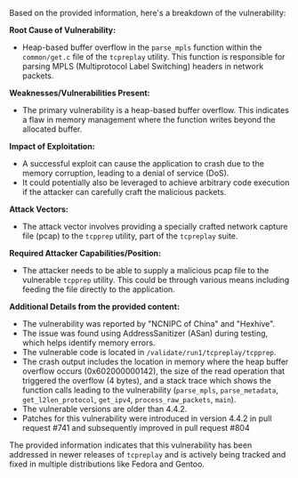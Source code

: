 Based on the provided information, here's a breakdown of the vulnerability:

**Root Cause of Vulnerability:**
- Heap-based buffer overflow in the `parse_mpls` function within the `common/get.c` file of the `tcpreplay` utility. This function is responsible for parsing MPLS (Multiprotocol Label Switching) headers in network packets.

**Weaknesses/Vulnerabilities Present:**
- The primary vulnerability is a heap-based buffer overflow. This indicates a flaw in memory management where the function writes beyond the allocated buffer.

**Impact of Exploitation:**
- A successful exploit can cause the application to crash due to the memory corruption, leading to a denial of service (DoS).
- It could potentially also be leveraged to achieve arbitrary code execution if the attacker can carefully craft the malicious packets.

**Attack Vectors:**
- The attack vector involves providing a specially crafted network capture file (pcap) to the `tcpprep` utility, part of the `tcpreplay` suite.

**Required Attacker Capabilities/Position:**
- The attacker needs to be able to supply a malicious pcap file to the vulnerable `tcpprep` utility. This could be through various means including feeding the file directly to the application.

**Additional Details from the provided content:**
- The vulnerability was reported by "NCNIPC of China" and "Hexhive".
- The issue was found using AddressSanitizer (ASan) during testing, which helps identify memory errors.
- The vulnerable code is located in `/validate/run1/tcpreplay/tcpprep`.
- The crash output includes the location in memory where the heap buffer overflow occurs (0x602000000142), the size of the read operation that triggered the overflow (4 bytes), and a stack trace which shows the function calls leading to the vulnerability (`parse_mpls`, `parse_metadata`, `get_l2len_protocol`, `get_ipv4`, `process_raw_packets`, `main`).
- The vulnerable versions are older than 4.4.2.
- Patches for this vulnerability were introduced in version 4.4.2 in pull request #741 and subsequently improved in pull request #804

The provided information indicates that this vulnerability has been addressed in newer releases of `tcpreplay` and is actively being tracked and fixed in multiple distributions like Fedora and Gentoo.
